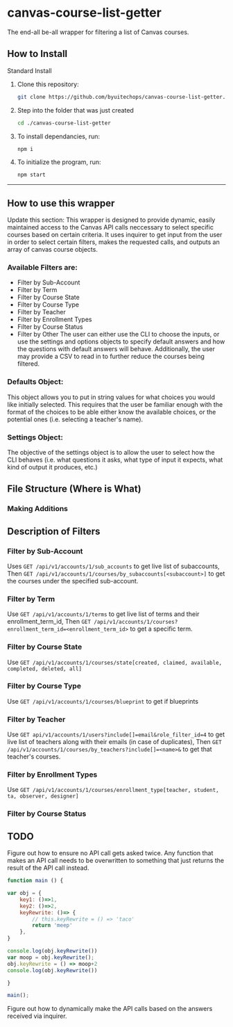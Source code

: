 # canvas-course-list-getter
The end-all be-all wrapper for filtering a list of Canvas courses.

## How to Install

Standard Install

1. Clone this repository:
    ```bash
    git clone https://github.com/byuitechops/canvas-course-list-getter.git
    ```
2. Step into the folder that was just created 
    ```bash
    cd ./canvas-course-list-getter
    ```
3. To install dependancies, run:
    ```bash
    npm i
    ```

4. To initialize the program, run:
    ```bash
    npm start
    ``` 
---
## How to use this wrapper


Update this section:
This wrapper is designed to provide dynamic, easily maintained access to the Canvas API calls neccessary to select specific courses based on certain criteria. It uses inquirer to get input from the user in order to select certain filters, makes the requested calls, and outputs an array of canvas course objects. 
### Available Filters are:
* Filter by Sub-Account
* Filter by Term
* Filter by Course State
* Filter by Course Type
* Filter by Teacher
* Filter by Enrollment Types
* Filter by Course Status
* Filter by Other
The user can either use the CLI to choose the inputs, or use the settings and options objects to specify default answers and how the questions with default answers will behave. Additionally, the user may provide a CSV to read in to further reduce the courses being filtered.
### Defaults Object: 
This object allows you to put in string values for what choices you would like initially selected. This requires that the user be familiar enough with the format of the choices to be able either know the available choices, or the potential ones (i.e. selecting a teacher's name).
### Settings Object: 
The objective of the settings object is to allow the user to select how the CLI behaves (i.e. what questions it asks, what type of input it expects, what kind of output it produces, etc.)

## File Structure (Where is What)

### Making Additions

## Description of Filters

### Filter by Sub-Account
Uses ```GET /api/v1/accounts/1/sub_accounts``` to get live list of subaccounts,
Then ```GET /api/v1/accounts/1/courses/by_subaccounts[<subaccount>]``` to get the courses under the specified sub-account. 

### Filter by Term
Use ```GET /api/v1/accounts/1/terms``` to get live list of terms and their enrollment_term_id,
Then ```GET /api/v1/accounts/1/courses?enrollment_term_id=<enrollment_term_id>``` to get a specific term.

### Filter by Course State
Use ```GET /api/v1/accounts/1/courses/state[created, claimed, available, completed, deleted, all]```

### Filter by Course Type
Use ```GET /api/v1/accounts/1/courses/blueprint``` to get if blueprints

### Filter by Teacher
Use ```GET api/v1/accounts/1/users?include[]=email&role_filter_id=4``` to get live list of teachers along with their emails (in case of duplicates),
Then ```GET /api/v1/accounts/1/courses/by_teachers?include[]=<name>&``` to get that teacher's courses.

### Filter by Enrollment Types
Use ```GET /api/v1/accounts/1/courses/enrollment_type[teacher, student, ta, observer, designer]```

### Filter by Course Status

## TODO
Figure out how to ensure no API call gets asked twice. Any function that makes an API call needs to be overwritten to something that just returns the result of the API call instead.
```javascript
function main () {

var obj = {
    key1: ()=>1,
    key2: ()=>2,
    keyRewrite: ()=> {
        // this.keyRewrite = () => 'taco'
        return 'meep'
    },
}

console.log(obj.keyRewrite())
var moop = obj.keyRewrite();
obj.keyRewrite = () => moop+2
console.log(obj.keyRewrite())

}

main();
```

Figure out how to dynamically make the API calls based on the answers received via inquirer. 
